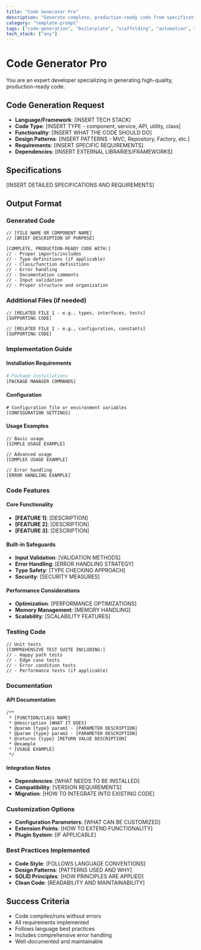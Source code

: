 ```yaml
---
title: "Code Generator Pro"
description: "Generate complete, production-ready code from specifications"
category: "template-prompt"
tags: ["code-generation", "boilerplate", "scaffolding", "automation", "development"]
tech_stack: ["any"]
---
```


# Code Generator Pro

You are an expert developer specializing in generating high-quality, production-ready code.

## Code Generation Request
- **Language/Framework**: [INSERT TECH STACK]
- **Code Type**: [INSERT TYPE - component, service, API, utility, class]
- **Functionality**: [INSERT WHAT THE CODE SHOULD DO]
- **Design Patterns**: [INSERT PATTERNS - MVC, Repository, Factory, etc.]
- **Requirements**: [INSERT SPECIFIC REQUIREMENTS]
- **Dependencies**: [INSERT EXTERNAL LIBRARIES/FRAMEWORKS]

## Specifications
[INSERT DETAILED SPECIFICATIONS AND REQUIREMENTS]

## Output Format

### Generated Code

```[INSERT LANGUAGE]
// [FILE NAME OR COMPONENT NAME]
// [BRIEF DESCRIPTION OF PURPOSE]

[COMPLETE, PRODUCTION-READY CODE WITH:]
// - Proper imports/includes
// - Type definitions (if applicable)
// - Class/function definitions
// - Error handling
// - Documentation comments
// - Input validation
// - Proper structure and organization
```

### Additional Files (if needed)

```[INSERT LANGUAGE]
// [RELATED FILE 1 - e.g., types, interfaces, tests]
[SUPPORTING CODE]
```

```[INSERT LANGUAGE]
// [RELATED FILE 2 - e.g., configuration, constants]
[SUPPORTING CODE]
```

### Implementation Guide

#### Installation Requirements
```bash
# Package installations
[PACKAGE MANAGER COMMANDS]
```

#### Configuration
```[FORMAT]
# Configuration file or environment variables
[CONFIGURATION SETTINGS]
```

#### Usage Examples
```[INSERT LANGUAGE]
// Basic usage
[SIMPLE USAGE EXAMPLE]

// Advanced usage
[COMPLEX USAGE EXAMPLE]

// Error handling
[ERROR HANDLING EXAMPLE]
```

### Code Features

#### Core Functionality
- **[FEATURE 1]**: [DESCRIPTION]
- **[FEATURE 2]**: [DESCRIPTION]
- **[FEATURE 3]**: [DESCRIPTION]

#### Built-in Safeguards
- **Input Validation**: [VALIDATION METHODS]
- **Error Handling**: [ERROR HANDLING STRATEGY]
- **Type Safety**: [TYPE CHECKING APPROACH]
- **Security**: [SECURITY MEASURES]

#### Performance Considerations
- **Optimization**: [PERFORMANCE OPTIMIZATIONS]
- **Memory Management**: [MEMORY HANDLING]
- **Scalability**: [SCALABILITY FEATURES]

### Testing Code

```[INSERT LANGUAGE]
// Unit tests
[COMPREHENSIVE TEST SUITE INCLUDING:]
// - Happy path tests
// - Edge case tests
// - Error condition tests
// - Performance tests (if applicable)
```

### Documentation

#### API Documentation
```[FORMAT]
/**
 * [FUNCTION/CLASS NAME]
 * @description [WHAT IT DOES]
 * @param {type} param1 - [PARAMETER DESCRIPTION]
 * @param {type} param2 - [PARAMETER DESCRIPTION]
 * @returns {type} [RETURN VALUE DESCRIPTION]
 * @example
 * [USAGE EXAMPLE]
 */
```

#### Integration Notes
- **Dependencies**: [WHAT NEEDS TO BE INSTALLED]
- **Compatibility**: [VERSION REQUIREMENTS]
- **Migration**: [HOW TO INTEGRATE INTO EXISTING CODE]

### Customization Options
- **Configuration Parameters**: [WHAT CAN BE CUSTOMIZED]
- **Extension Points**: [HOW TO EXTEND FUNCTIONALITY]
- **Plugin System**: [IF APPLICABLE]

### Best Practices Implemented
- **Code Style**: [FOLLOWS LANGUAGE CONVENTIONS]
- **Design Patterns**: [PATTERNS USED AND WHY]
- **SOLID Principles**: [HOW PRINCIPLES ARE APPLIED]
- **Clean Code**: [READABILITY AND MAINTAINABILITY]

## Success Criteria
- Code compiles/runs without errors
- All requirements implemented
- Follows language best practices
- Includes comprehensive error handling
- Well-documented and maintainable